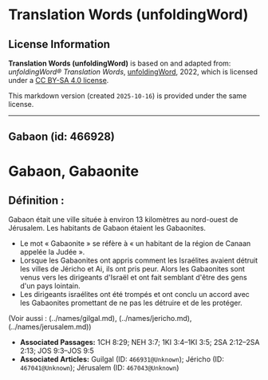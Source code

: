 # Translation Words (unfoldingWord)

## License Information

**Translation Words (unfoldingWord)** is based on and adapted from: _unfoldingWord® Translation Words_, [unfoldingWord](https://unfoldingword.org/utw), 2022, which is licensed under a [CC BY-SA 4.0 license](https://creativecommons.org/licenses/by-sa/4.0/legalcode.en).

This markdown version (created `2025-10-16`) is provided under the same license.



--------------------------------

## Gabaon (id: 466928)

Gabaon, Gabaonite
=================

Définition :
------------

Gabaon était une ville située à environ 13 kilomètres au nord\-ouest de Jérusalem. Les habitants de Gabaon étaient les Gabaonites.

* Le mot « Gabaonite » se réfère à « un habitant de la région de Canaan appelée la Judée ».
* Lorsque les Gabaonites ont appris comment les Israélites avaient détruit les villes de Jéricho et Ai, ils ont pris peur. Alors les Gabaonites sont venus vers les dirigeants d'Israël et ont fait semblant d'être des gens d'un pays lointain.
* Les dirigeants israélites ont été trompés et ont conclu un accord avec les Gabaonites promettant de ne pas les détruire et de les protéger.

(Voir aussi : (../names/gilgal.md), (../names/jericho.md), (../names/jerusalem.md))

* **Associated Passages:** 1CH 8:29; NEH 3:7; 1KI 3:4–1KI 3:5; 2SA 2:12–2SA 2:13; JOS 9:3–JOS 9:5
* **Associated Articles:** Guilgal (ID: `466931@Unknown`); Jéricho (ID: `467041@Unknown`); Jérusalem (ID: `467043@Unknown`)

